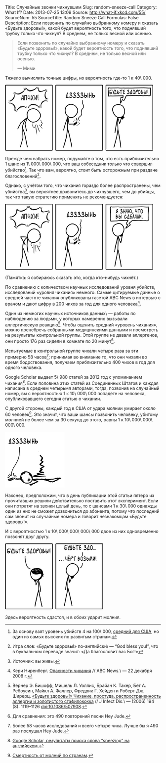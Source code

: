 Title: Случайные звонки чихнувшим
Slug: random-sneeze-call
Category: What If?
Date: 2013-07-25 13:09
Source: http://what-if.xkcd.com/55/
SourceNum: 55
SourceTitle: Random Sneeze Call
Formulas: False
Description: Если позвонить по случайно выбранному номеру и сказать «Будьте здоровы!», какой будет вероятность того, что поднявший трубку только что чихнул? В среднем, не только весной или осенью.

> Если позвонить по случайно выбранному номеру и сказать «Будьте здоровы!», какой будет вероятность того, что поднявший трубку только что чихнул? В среднем, не только весной или осенью.
>
> — Мими

Тяжело вычислить точные цифры, но вероятность где-то 1 к 40\ 000.

![](/uploads/055-random-sneeze-call/sneeze_success_ru.png "Мими\ — это более воспитанная сестра Самары из фильма «Звонок».")

Прежде чем набрать номер, подумайте о том, что есть приблизительно 1 шанс из 1\ 000\ 000\ 000, что ваш собеседник только что совершил убийство[^1]. Так что вам, вероятно, стоит быть осторожным при раздаче благословений[^a].

[^1]: За основу взят уровень убийств 4 на 100\ 000, [средний для США][1], но один из самых высоких по развитым странам.

[^a]: Игра слов: «Будьте здоровы!» по-английски\ — “God bless you!”, что в буквальном переводе значит: «Да благословит вас Бог!»

Однако, с учётом того, что чихания гораздо более распространены, чем убийства[^2], вы вероятнее дозвонитесь до чихнувшего, чем до убийцы, так что такую стратегию применять не рекомендуется:

[^2]: Источник: вы живы.

![](/uploads/055-random-sneeze-call/sneeze_murder_ru.png "Что ж, и правда.")

(Памятка: я собираюсь сказать это, когда кто-нибудь чихнёт.)

По сравнению с количеством научных исследований уровня убийств, исследований «уровня чихания» немного. Самые цитируемые данные о средней частоте чихания опубликованы газетой ABC News в интервью с врачом и дают цифру в 200 чихов за год для одного человека[^3].

[^3]: Кери Ниренберг. [Опасности чихания][2] // ABC News.\ — 22 декабря 2008 г.

Один из немногих научных источников данных\ — работы по наблюдению за людьми, у которых намеренно вызывали аллергическую реакцию[^4]. Чтобы оценить средний «уровень чихания», можно пренебречь собранными медицинскими данными и посмотреть на результаты контрольной группы. Этой группе не давали аллергенов, они просто 176 раз сидели в комнате по 20 минут[^5].

[^4]: Вернер Э. Бишофф, Мишель Л. Уоллис, Брайан K. Такер, Бет A. Ребоусин, Майкл A. Фаллер, Фредрик Г. Хейден и Роберт Дж. Ширерц. [«Будьте здоровы!» Чихание, простуда, распространенность аллергии и золотистого стафилококка][3] // J Infect Dis.\ — (2006) 194 (8): 1119–1126 [doi:10.1086/507908][4].

[^5]: Для сравнения: это 490 повторений песни Hey Jude.

Испытуемые в контрольной группе чихали четыре раза за эти примерно 58 часов[^6]; принимая во внимание то, что они чихали во время бодрствования, получаем приблизительно 400 чихов в год для одного человека.

[^6]: Более 58 часов исследований и всего четыре чиха. Лучше бы я 490 раз послушал Hey Jude.

Google Scholar выдает 5\ 980 статей за 2012 год с упоминанием чихания[^7]. Если половина этих статей из Соединенных Штатов и каждая написана в среднем четырьмя авторами, тогда, позвонив на случайный номер, вы с вероятностью 1 к 10\ 000\ 000 попадёте на человека, опубликовавшего сегодня статью о чихании.

[^7]: [Google Scholar, результаты поиска слова “sneezing” на английском][5].

С другой стороны, каждый год в США от удара молнии умирает около 60 человек[^8]. Это значит, что ваши шансы позвонить человеку, убитому молнией не более чем за 30 секунд до этого, равны 1 к 10\ 000\ 000\ 000\ 000.

[^8]: [Смертность от молний по странам][6].

![](/uploads/055-random-sneeze-call/sneeze_lightning_ru.png "Ваш запрос о том, чтобы быть здоровым, был превентивно отклонен.")

Наконец, предположим, что в день публикации этой статьи пятеро из прочитавших решили действительно поставить этот эксперимент. Если они потратят на звонки целый день, то с шансами 1 к 30\ 000 однажды один из них не сможет дозвониться до абонента, потому что последний сам звонит на случайные номера и говорит незнакомцам «Будьте здоровы!».

И с вероятностью 1 к 10\ 000\ 000\ 000\ 000 двое из них одновременно позвонят друг другу.

![](/uploads/055-random-sneeze-call/sneeze_double_ru.png "И это на самом деле менее вероятно, чем дозвониться убийце в течение 30 секунд после убийства.")

Здесь вероятность сдастся, и в обоих ударит молния.

[1]: http://www.fbi.gov/about-us/cjis/ucr/crime-in-the-u.s/2011/crime-in-the-u.s.-2011

[2]: http://abcnews.go.com/Health/ColdandFluNews/story?id=6479792&page=1

[3]: http://jid.oxfordjournals.org/content/194/8/1119.full

[4]: doi:10.1086/507908

[5]: http://scholar.google.com/scholar?q=sneezing&hl=en&as_sdt=1%2C22&as_ylo=2012&as_yhi=2012

[6]: http://www.vaisala.com/Vaisala%20Documents/Scientific%20papers/Annual_rates_of_lightning_fatalities_by_country.pdf
